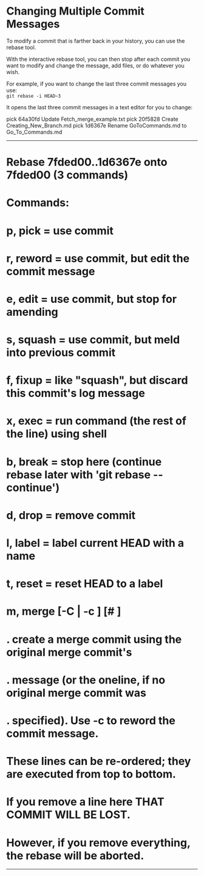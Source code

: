 # Changing Multiple Commit Messages

To modify a commit that is farther back in your history, you can use the rebase tool.

With the interactive rebase tool, you can then stop after each commit you want to modify and change the message, add files, or do whatever you wish.

For example, if you want to change the last three commit messages you use:  
`git rebase -i HEAD~3`

It opens the last three commit messages in a text editor for you to change:

pick 64a30fd Update Fetch_merge_example.txt
pick 20f5828 Create Creating_New_Branch.md
pick 1d6367e Rename GoToCommands.md to Go_To_Commands.md

***
# Rebase 7fded00..1d6367e onto 7fded00 (3 commands)
#
# Commands:
# p, pick <commit> = use commit
# r, reword <commit> = use commit, but edit the commit message
# e, edit <commit> = use commit, but stop for amending
# s, squash <commit> = use commit, but meld into previous commit
# f, fixup <commit> = like "squash", but discard this commit's log message
# x, exec <command> = run command (the rest of the line) using shell
# b, break = stop here (continue rebase later with 'git rebase --continue')
# d, drop <commit> = remove commit
# l, label <label> = label current HEAD with a name
# t, reset <label> = reset HEAD to a label
# m, merge [-C <commit> | -c <commit>] <label> [# <oneline>]
# .       create a merge commit using the original merge commit's
# .       message (or the oneline, if no original merge commit was
# .       specified). Use -c <commit> to reword the commit message.
#
# These lines can be re-ordered; they are executed from top to bottom.
#
# If you remove a line here THAT COMMIT WILL BE LOST.
#
# However, if you remove everything, the rebase will be aborted.
***




